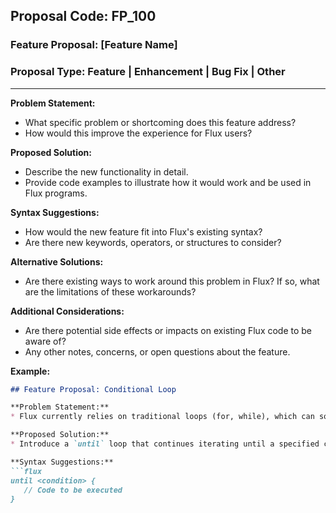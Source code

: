 ## Proposal Code: FP_100
### Feature Proposal: [Feature Name]
### Proposal Type: Feature | Enhancement | Bug Fix | Other

---

**Problem Statement:**
* What specific problem or shortcoming does this feature address?
* How would this improve the experience for Flux users?

**Proposed Solution:**
* Describe the new functionality in detail.
* Provide code examples to illustrate how it would work and be used in Flux programs.

**Syntax Suggestions:**
* How would the new feature fit into Flux's existing syntax? 
* Are there new keywords, operators, or structures to consider?

**Alternative Solutions:**
* Are there existing ways to work around this problem in Flux? If so, what are the limitations of these workarounds?

**Additional Considerations:**
* Are there potential side effects or impacts on existing Flux code to be aware of?
* Any other notes, concerns, or open questions about the feature.

**Example:**

```markdown
## Feature Proposal: Conditional Loop

**Problem Statement:**
* Flux currently relies on traditional loops (for, while), which can sometimes lead to verbose code for conditional iterations.

**Proposed Solution:** 
* Introduce a `until` loop that continues iterating until a specified condition is met.

**Syntax Suggestions:**
```flux
until <condition> {
   // Code to be executed
}
